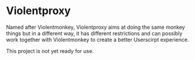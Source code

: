 # Violentproxy

Named after Violentmonkey, Violentproxy aims at doing the same monkey things but in a different way, 
it has different restrictions and can possibly work together with Violentmonkey to create a better Userscirpt experience. 

This project is not yet ready for use. 
